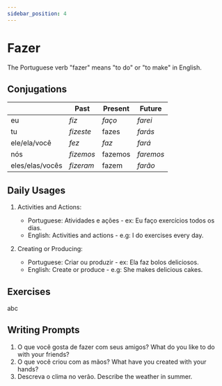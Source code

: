 ```yaml
---
sidebar_position: 4
---
```


# Fazer

The Portuguese verb "fazer" means "to do" or "to make" in English.

## Conjugations

|                 | Past      | Present | Future    |
| --------------- | --------- | ------- | --------- |
| eu              | _fiz_     | _faço_  | _farei_   |
| tu              | _fizeste_ | fazes   | _farás_   |
| ele/ela/você    | _fez_     | _faz_   | _fará_    |
| nós             | _fizemos_ | fazemos | _faremos_ |
| eles/elas/vocês | _fizeram_ | fazem   | _farão_   |

## Daily Usages

1. Activities and Actions:

   - Portuguese: Atividades e ações - ex: Eu faço exercícios todos os dias.
   - English: Activities and actions - e.g: I do exercises every day.

2. Creating or Producing:

   - Portuguese: Criar ou produzir - ex: Ela faz bolos deliciosos.
   - English: Create or produce - e.g: She makes delicious cakes.

## Exercises

abc

## Writing Prompts

1. O que você gosta de fazer com seus amigos? What do you like to do with your friends?
2. O que você criou com as mãos? What have you created with your hands?
3. Descreva o clima no verão. Describe the weather in summer.
